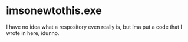 # imsonewtothis.exe
I have no idea what a respository even really is, but Ima put a code that I wrote in here, idunno.
